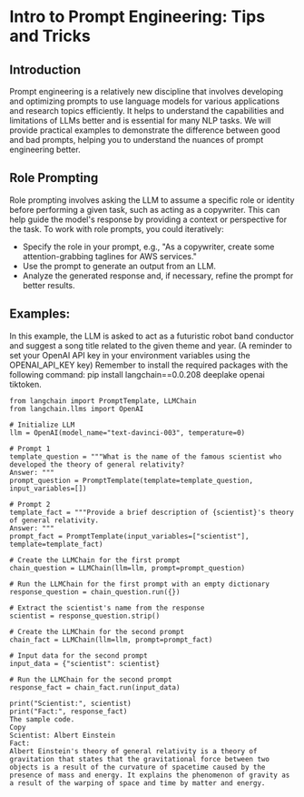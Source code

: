 # **Intro to Prompt Engineering: Tips and Tricks**

## **Introduction**
Prompt engineering is a relatively new discipline that involves developing and optimizing prompts to use language models for various applications and research topics efficiently. It helps to understand the capabilities and limitations of LLMs better and is essential for many NLP tasks. We will provide practical examples to demonstrate the difference between good and bad prompts, helping you to understand the nuances of prompt engineering better.

## **Role Prompting**
Role prompting involves asking the LLM to assume a specific role or identity before performing a given task, such as acting as a copywriter. This can help guide the model's response by providing a context or perspective for the task. To work with role prompts, you could iteratively:

- Specify the role in your prompt, e.g., "As a copywriter, create some attention-grabbing taglines for AWS services."
- Use the prompt to generate an output from an LLM.
- Analyze the generated response and, if necessary, refine the prompt for better results.

## Examples:

In this example, the LLM is asked to act as a futuristic robot band conductor and suggest a song title related to the given theme and year. (A reminder to set your OpenAI API key in your environment variables using the OPENAI_API_KEY key) Remember to install the required packages with the following command: pip install langchain==0.0.208 deeplake openai tiktoken.

```
from langchain import PromptTemplate, LLMChain
from langchain.llms import OpenAI

# Initialize LLM
llm = OpenAI(model_name="text-davinci-003", temperature=0)

# Prompt 1
template_question = """What is the name of the famous scientist who developed the theory of general relativity?
Answer: """
prompt_question = PromptTemplate(template=template_question, input_variables=[])

# Prompt 2
template_fact = """Provide a brief description of {scientist}'s theory of general relativity.
Answer: """
prompt_fact = PromptTemplate(input_variables=["scientist"], template=template_fact)

# Create the LLMChain for the first prompt
chain_question = LLMChain(llm=llm, prompt=prompt_question)

# Run the LLMChain for the first prompt with an empty dictionary
response_question = chain_question.run({})

# Extract the scientist's name from the response
scientist = response_question.strip()

# Create the LLMChain for the second prompt
chain_fact = LLMChain(llm=llm, prompt=prompt_fact)

# Input data for the second prompt
input_data = {"scientist": scientist}

# Run the LLMChain for the second prompt
response_fact = chain_fact.run(input_data)

print("Scientist:", scientist)
print("Fact:", response_fact)
The sample code.
Copy
Scientist: Albert Einstein
Fact: 
Albert Einstein's theory of general relativity is a theory of gravitation that states that the gravitational force between two objects is a result of the curvature of spacetime caused by the presence of mass and energy. It explains the phenomenon of gravity as a result of the warping of space and time by matter and energy.
```